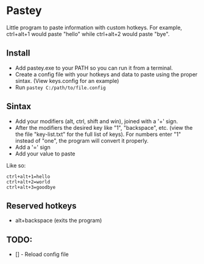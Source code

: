 # Pastey

Little program to paste information with custom hotkeys. For example, ctrl+alt+1 would paste "hello" while ctrl+alt+2 would paste "bye".

## Install

- Add pastey.exe to your PATH so you can run it from a terminal.
- Create a config file with your hotkeys and data to paste using the proper sintax. (View keys.config for an example)
- Run `pastey C:/path/to/file.config`

## Sintax

- Add your modifiers (alt, ctrl, shift and win), joined with a '+' sign. 
- After the modifiers the desired key like "1", "backspace", etc. (view the the file "key-list.txt" for the full list of keys). For numbers enter "1" instead of "one", the program will convert it properly. 
- Add a '=' sign
- Add your value to paste

Like so: 

```
ctrl+alt+1=hello
ctrl+alt+2=world
ctrl+alt+3=goodbye
```

## Reserved hotkeys

- alt+backspace (exits the program)

## TODO:
- [] - Reload config file
